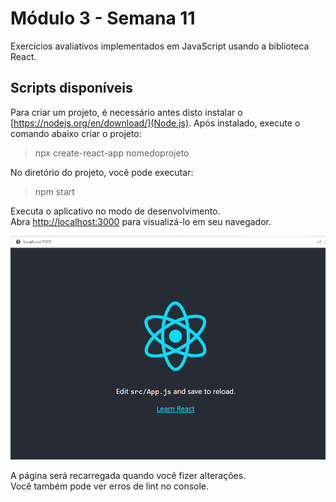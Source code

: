 # Módulo 3 - Semana 11

Exercícios avaliativos implementados em JavaScript usando a biblioteca React.

## Scripts disponíveis

Para criar um projeto, é necessário antes disto instalar o [https://nodejs.org/en/download/](Node.js). Após instalado, execute o comando abaixo criar o projeto:

> npx create-react-app nomedoprojeto

No diretório do projeto, você pode executar:

> npm start

Executa o aplicativo no modo de desenvolvimento.\
Abra [http://localhost:3000](http://localhost:3000) para visualizá-lo em seu navegador.

<img src="imagens/01.png">

A página será recarregada quando você fizer alterações.\
Você também pode ver erros de lint no console.

